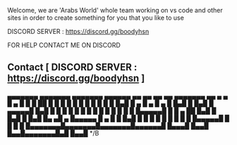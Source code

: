 Welcome, we are 'Arabs World'  whole team working on vs code and other sites in order to create something for you that you like to use

   DISCORD SERVER : https://discord.gg/boodyhsn

   FOR HELP CONTACT ME ON DISCORD
   ## Contact    [ DISCORD SERVER :  https://discord.gg/boodyhsn ]
▄▄▄▄▄▄▄ ▄▄▄▄▄▄▄ ▄▄▄▄▄▄▄ ▄▄▄▄▄▄  ▄▄   ▄▄ ▄▄   ▄▄ ▄▄▄▄▄▄▄ ▄▄    ▄ ▄
█  ▄    █       █       █      ██  █ █  █  █ █  █       █  █  █ █
█ █▄█   █   ▄   █   ▄   █  ▄    █  █▄█  █  █▄█  █  ▄▄▄▄▄█   █▄█ █
█       █  █ █  █  █ █  █ █ █   █       █       █ █▄▄▄▄▄█       █
█  ▄   ██  █▄█  █  █▄█  █ █▄█   █▄     ▄█   ▄   █▄▄▄▄▄  █  ▄    █
█ █▄█   █       █       █       █ █   █ █  █ █  █▄▄▄▄▄█ █ █ █   █
█▄▄▄▄▄▄▄█▄▄▄▄▄▄▄█▄▄▄▄▄▄▄█▄▄▄▄▄▄█  █▄▄▄█ █▄▄█ █▄▄█▄▄▄▄▄▄▄█▄█  █▄▄█
*/B
